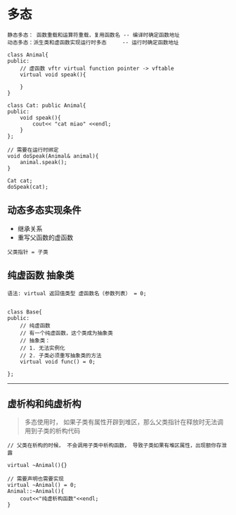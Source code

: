 # 多态

``` 
静态多态： 函数重载和运算符重载，复用函数名 -- 编译时确定函数地址
动态多态：派生类和虚函数实现运行时多态     -- 运行时确定函数地址
```

``` 
class Animal{
public:
    // 虚函数 vftr virtual function pointer -> vftable
    virtual void speak(){
    
    }
}

class Cat: public Animal{
public:
    void speak(){
        cout<< "cat miao" <<endl;
    }
};

// 需要在运行时绑定
void doSpeak(Animal& animal){
    animal.speak();
}

Cat cat;
doSpeak(cat);
```

## 动态多态实现条件

* 继承关系
* 重写父函数的虚函数

``` 
父类指针 = 子类 
```

## 纯虚函数  抽象类

``` 
语法: virtual 返回值类型 虚函数名（参数列表） = 0;


class Base{
public:
    // 纯虚函数
    // 有一个纯虚函数，这个类成为抽象类
    // 抽象类：
    // 1. 无法实例化
    // 2. 子类必须重写抽象类的方法
    virtual void func() = 0;

}; 
```

---

## 虚析构和纯虚析构

> 多态使用时， 如果子类有属性开辟到堆区，那么父类指针在释放时无法调用到子类的析构代码

``` 
// 父类在析构的时候， 不会调用子类中析构函数， 导致子类如果有堆区属性，出现额你存泄露

virtual ~Animal(){}

// 需要声明也需要实现
virtual ~Animal() = 0;
Animal::~Animal(){
    cout<<"纯虚析构函数"<<endl;
}
```



